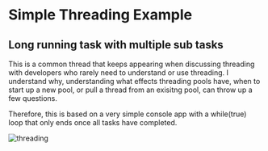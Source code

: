 # Simple Threading Example
## Long running task with multiple sub tasks
This is a common thread that keeps appearing when discussing threading with developers who rarely need to understand or use threading.  I understand why, understanding what effects threading pools have, when to start up a new pool, or pull a thread from an exisitng pool, can throw up a few questions.

Therefore, this is based on a very simple console app with a while(true) loop that only ends once all tasks have completed.

![threading](https://github.com/user-attachments/assets/34d34f63-9305-47d3-94b3-b097bee61f91)
